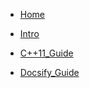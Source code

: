 <!-- docsify_Docs/_sidebar.md -->


- [Home](README.md)
- [Intro](host/guide.md)


- [C++11_Guide](Chap0/readme.md)
- [Docsify_Guide](Chap1/readme.md "The Docsify mini-manual")


<!-- equal to - <a href="******">**-Guide</a> ,,,,, but why it cannot work out ?????5555555555555555555           6.19 it work out !!! 55555-->
